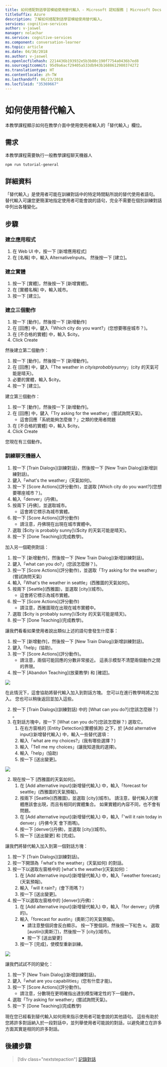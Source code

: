 ```yaml
---
title: 如何搭配對話學習模組使用替代輸入 - Microsoft 認知服務 | Microsoft Docs
titleSuffix: Azure
description: 了解如何搭配對話學習模組使用替代輸入。
services: cognitive-services
author: v-jaswel
manager: nolachar
ms.service: cognitive-services
ms.component: conversation-learner
ms.topic: article
ms.date: 04/30/2018
ms.author: v-jaswel
ms.openlocfilehash: 2214436b193932e5b3b80c190f7754a0436b7ed8
ms.sourcegitcommit: 95d9a6acf29405a533db943b1688612980374272
ms.translationtype: HT
ms.contentlocale: zh-TW
ms.lasthandoff: 06/23/2018
ms.locfileid: "35369667"
---
```

# <a name="how-to-use-alternative-inputs"></a>如何使用替代輸入

本教學課程顯示如何在教學介面中使用使用者輸入的「替代輸入」欄位。

## <a name="requirements"></a>需求
本教學課程需要執行一般教學課程聊天機器人

    npm run tutorial-general

## <a name="details"></a>詳細資料
「替代輸入」是使用者可能在訓練對話中的特定時間點所說的替代使用者語句。 替代輸入可讓您更簡潔地指定使用者可能會說的語句，完全不需要在個別訓練對話中列出各種變化。

## <a name="steps"></a>步驟

### <a name="create-the-application"></a>建立應用程式

1. 在 Web UI 中，按一下 [新增應用程式]
2. 在 [名稱] 中，輸入 AlternativeInputs。 然後按一下 [建立]。

### <a name="create-an-entity"></a>建立實體

1. 按一下 [實體]，然後按一下 [新增實體]。
2. 在 [實體名稱] 中，輸入城市。
3. 按一下 [建立]。

### <a name="create-three-actions"></a>建立三個動作

1. 按一下 [動作]，然後按一下 [新增動作]
2. 在 [回應] 中，鍵入「Which city do you want?」(您想要哪座城市？)。
3. 在 [不合格的實體] 中，輸入 $city。
3. Click Create

然後建立第二個動作：

1. 按一下 [動作]，然後按一下 [新增動作]。
3. 在 [回應] 中，鍵入「The weather in $city is probably sunny」($city 的天氣可能是晴天)。
4. 必要的實體，輸入 $city。
4. 按一下 [建立]。

建立第三個動作：

1. 按一下 [動作]，然後按一下 [新增動作]。
3. 在 [回應] 中，鍵入「Try asking for the weather」(嘗試詢問天氣)。
    - 這會回應「系統能夠怎麼做？」之類的使用者問題
4. 在 [不合格的實體] 中，輸入 $city。
4. Click Create

您現在有三個動作。

### <a name="train-the-bot"></a>訓練聊天機器人

1. 按一下 [Train Dialogs]\(訓練對話\)，然後按一下 [New Train Dialog]\(新增訓練對話\)。
2. 鍵入「what's the weather」(天氣如何)。
3. 按一下 [Score Actions]\(評分動作\)，並選取 [Which city do you want?]\(您想要哪座城市？\)。
2. 輸入「denver」(丹佛)。
3. 按兩下 [丹佛]，並選取城市。
    - 這會將它標示為城市實體。
5. 按一下 [Score Actions]\(評分動作\)
    - 請注意，丹佛現在出現在城市實體中。 
6. 選取 [$city is probably sunny]\($city 的天氣可能是晴天\)。
7. 按一下 [Done Teaching]\(完成教學\)。

加入另一個範例對話：

1. 按一下 [新增動作]，然後按一下 [New Train Dialog]\(新增訓練對話\)。
2. 鍵入「what can you do?」(您該怎麼辦？)。
3. 按一下 [Score Actions]\(評分動作\)，並選取「Try asking for the weather」\(嘗試詢問天氣\)
2. 輸入「What's the weather in seattle」(西雅圖的天氣如何)。
3. 按兩下 [Seattle]\(西雅圖\)，並選取 [city]\(城市\)。
    - 這會將它標示為城市實體。
5. 按一下 [Score Actions]\(評分動作\)
    - 請注意，西雅圖現在出現在城市實體中。 
6. 選取 [$city is probably sunny]\($city 的天氣可能是晴天\)。
7. 按一下 [Done Teaching]\(完成教學\)。

讓我們看看如果使用者說出類似上述的語句會發生什麼事：

1. 按一下 [新增動作]，然後按一下 [New Train Dialog]\(新增訓練對話\)。
2. 鍵入「help」(協助)。
3. 按一下 [Score Actions]\(評分動作\)。
    - 請注意，兩個可能回應的分數非常接近。 這表示模型不清楚兩個動作之間的界限。
6. 按一下 [Abandon Teaching]\(放棄教學\) 和 [確認]。

![](../media/tutorial8_closescores.png)

在此情況下，這會協助將替代輸入加入到對話方塊。 您可以在進行教學時將之加入。 您也可以稍後返回並加入這些。

2. 按一下 [Train Dialogs]\(訓練對話\) 中的 [What can you do?]\(您該怎麼辦？\) 。
2. 在對話方塊中，按一下 [What can you do?]\(您該怎麼辦？\) 選取它。
    1. 在右方窗格的 [Entity Detection]\(實體偵測\) 之下，於 [Add alternative input]\(新增替代輸入\) 中，輸入一些替代選項：
    1. 輸入「what are my choices?」(我有哪些選擇？)
    2. 輸入「Tell me my choices」(讓我知道我的選擇)。
    3. 輸入「help」(協助)
    1. 按一下 [送出變更]。


![](../media/tutorial8_helpalternates.png)

2. 現在按一下 [西雅圖的天氣如何]。
    1. 在 [Add alternative input]\(新增替代輸入\) 中，輸入「forecast for seattle」(西雅圖的天氣預報)。
    2. 按兩下 [Seattle]\(西雅圖\)，並選取 [city]\(城市\)。 請注意，替代輸入的實體應該會出現，而且有相同的實體集合。 如果實體的內容不同，也不會有問題。
    3. 在 [Add alternative input]\(新增替代輸入\) 中，輸入「'will it rain today in denver」(丹佛今天 會下雨嗎)。
    4. 按一下 [denver]\(丹佛\)，並選取 [city]\(城市\)。
    5. 按一下 [送出變更] 和 [完成]。


讓我們將替代輸入加入到第一個對話方塊：

1. 按一下 [Train Dialogs]\(訓練對話\)。
2. 按一下開頭為「what's the weather」(天氣如何) 的對話。
2. 按一下以選取左窗格中的 [what's the weather]\(天氣如何\)：
    1. 在 [Add alternative input]\(新增替代輸入\) 中，輸入「weather forecast」(天氣預報)。
    2. 輸入「will it rain?」(會下雨嗎？)
    3. 按一下 [送出變更]。
4. 按一下以選取左窗格中的 [denver]\(丹佛\)：
    1. 在 [Add alternative input]\(新增替代輸入\) 中，輸入「for denver」(丹佛的)。
    2. 輸入「forecast for austin」(奧斯汀的天氣預報)。
        - 請注意整個詞會反白顯示。 按一下整個詞，然後按一下紅色 x。 選取 [austin]\(奧斯汀\)，然後按一下 [city]\(城市\)。
        - 按一下 [送出變更]
    1. 按一下 [完成]，使模型重新訓練。

![](../media/tutorial8_altcities.png)

讓我們試試不同的變化：

1. 按一下 [New Train Dialog]\(新增訓練對話\)。
2. 鍵入「what are you capabilities」(您有什麼才能)。
3. 按一下 [Score Actions]\(評分動作\)。
    - 請注意，分數現在更明確指出達到模型確定性的下一個動作。
2. 選取「Try asking for weather」(嘗試詢問天氣)。
6. 按一下 [Done Teaching]\(完成教學\)

現在您已經看到替代輸入如何用來指示使用者可能會說的其他語句。 這些有助於您將許多對話納入於一段對話中，並列舉使用者可能說的對話，以避免建立在許多方面其實是相同的許多對話。

## <a name="next-steps"></a>後續步驟

> [!div class="nextstepaction"]
> [記錄對話](./9-log-dialogs.md)
